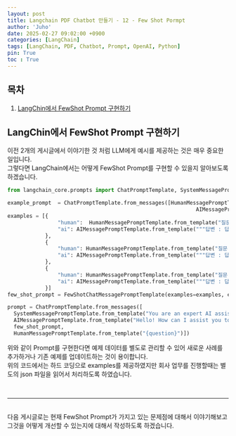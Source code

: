 ```yaml
---
layout: post
title: Langchain PDF Chatbot 만들기 - 12 - Few Shot Pormpt
author: 'Juho'
date: 2025-02-27 09:02:00 +0900
categories: [LangChain]
tags: [LangChain, PDF, Chatbot, Prompt, OpenAI, Python]
pin: True
toc : True
---
```


<style>
  th{
    font-weight: bold;
    text-align: center;
    background-color: white;
  }
  td{
    background-color: white;
  }

</style>

## 목차
1. [LangChin에서 FewShot Prompt 구현하기](#langchin에서-fewshot-prompt-구현하기)


## LangChin에서 FewShot Prompt 구현하기
이전 2개의 게시글에서 이야기한 것 처럼 LLM에게 예시를 제공하는 것은 매우 중요한 일입니다.<br/>
그렇다면 LangChain에서는 어떻게 FewShot Prompt를 구현할 수 있을지 알아보도록 하겠습니다.<br/>


```python
from langchain_core.prompts import ChatPromptTemplate, SystemMessagePromptTemplate, HumanMessagePromptTemplate, AIMessagePromptTemplate, FewShotChatMessagePromptTemplate

example_prompt  = ChatPromptTemplate.from_messages([HumanMessagePromptTemplate.from_template("""{human}"""),
                                                            AIMessagePromptTemplate.from_template("""**답변 :** {ai}""")])
examples = [{
                "human":  HumanMessagePromptTemplate.from_template("질문 1"),
                "ai": AIMessagePromptTemplate.from_template("""답변 : 답변 1""")
            },
            {
                "human": HumanMessagePromptTemplate.from_template("질문 2"),
                "ai": AIMessagePromptTemplate.from_template("""답변 : 답변 2""")
            },
            {
                "human": HumanMessagePromptTemplate.from_template("질문 3"),
                "ai": AIMessagePromptTemplate.from_template("""답변 : 답변 3""")
            }]
few_shot_prompt = FewShotChatMessagePromptTemplate(examples=examples, example_prompt=example_prompt)

prompt = ChatPromptTemplate.from_messages([
  SystemMessagePromptTemplate.from_template("You are an expert AI assistant that provides detailed and accurate answers."),
  AIMessagePromptTemplate.from_template("Hello! How can I assist you today?"),
  few_shot_prompt,
  HumanMessagePromptTemplate.from_template("{question}")])
```


위와 같이 Prompt를 구현한다면 예제 데이터를 별도로 관리할 수 있어 새로운 사례를 추가하거나 기존 예제를 업데이트하는 것이 용이합니다. <br/>
위의 코드에서는 하드 코딩으로 examples를 제공하였지만 회사 업무를 진행할때는 별도의 json 파일을 읽어서 처리하도록 하였습니다. <br/>



<br/>

--- 

<br/>
다음 게시글로는 현재 FewShot Prompt가 가지고 있는 문제점에 대해서 이야기해보고 <br/>
그것을 어떻게 개선할 수 있는지에 대해서 작성하도록 하겠습니다.<br/>
